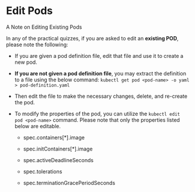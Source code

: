 # Edit Pods
A Note on Editing Existing Pods

In any of the practical quizzes, if you are asked to edit an **existing POD**, please note the following:

- If you are given a pod definition file, edit that file and use it to create a new pod.

- **If you are not given a pod definition file**, you may extract the definition to a file using the below command:
`kubectl get pod <pod-name> -o yaml > pod-definition.yaml`

- Then edit the file to make the necessary changes, delete, and re-create the pod.

- To modify the properties of the pod, you can utilize the `kubectl edit pod <pod-name>` command. Please note that only the properties listed below are editable.

    - spec.containers[*].image

    - spec.initContainers[*].image

    - spec.activeDeadlineSeconds

    - spec.tolerations

    - spec.terminationGracePeriodSeconds 


